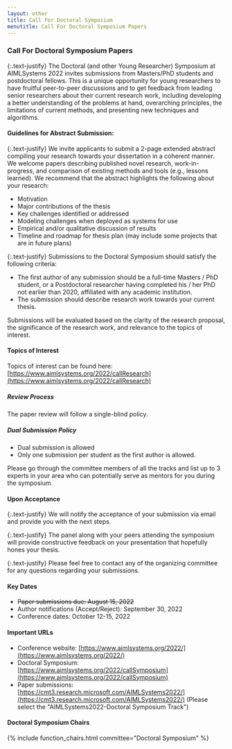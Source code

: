 ```yaml
---
layout: other
title: Call For Doctoral Symposium
menutitle: Call For Doctoral Symposium Papers
---
```


### Call For Doctoral Symposium Papers
{:.text-justify}
The Doctoral (and other Young Researcher) Symposium at AIMLSystems 2022 invites submissions from Masters/PhD students and postdoctoral fellows. This is a unique opportunity for young researchers to have fruitful peer-to-peer discussions and to get feedback from leading senior researchers about their current research work, including developing a better understanding of the problems at hand, overarching principles, the limitations of current methods, and presenting new techniques and algorithms.

#### Guidelines for Abstract Submission:

{:.text-justify}
We invite applicants to submit a 2-page extended abstract compiling your research towards your dissertation in a coherent manner. We welcome papers describing published novel research, work-in-progress, and comparison of existing methods and tools (e.g., lessons learned). We recommend that the abstract highlights the following about your research:

* Motivation 
* Major contributions of the thesis
* Key challenges identified or addressed
* Modeling challenges when deployed as systems for use
* Empirical and/or qualitative discussion of results
* Timeline and roadmap for thesis plan (may include some projects that are in future plans)

{:.text-justify}
Submissions to the Doctoral Symposium should satisfy the following criteria:

* The first author of any submission should be a full-time Masters / PhD student, or a Postdoctoral researcher having completed his / her PhD not earlier than 2020, affiliated with any academic institution.
* The submission should describe research work towards your current thesis. 

Submissions will be evaluated based on the clarity of the research proposal, the significance of the research work, and relevance to the topics of interest. 


#### Topics of Interest
Topics of interest can be found here: [https://www.aimlsystems.org/2022/callResearch](https://www.aimlsystems.org/2022/callResearch)

##### Review Process
The paper review will follow a single-blind policy.

##### Dual Submission Policy
* Dual submission is allowed
* Only one submission per student as the first author is allowed.

Please go through the committee members of all the tracks and list up to 3 experts in your area who can potentially serve as mentors for you during the symposium.


#### Upon Acceptance
{:.text-justify}
We will notify the acceptance of your submission via email and provide you with the next steps.

{:.text-justify}
The panel along with your peers attending the symposium will provide constructive feedback on your presentation that hopefully hones your thesis.

{:.text-justify}
Please feel free to contact any of the organizing committee for any questions regarding your submissions.


#### Key Dates
* ~~Paper submissions due: August 15, 2022~~
* Author notifications (Accept/Reject): September 30, 2022
* Conference dates: October 12-15, 2022


#### Important URLs
* Conference website: [https://www.aimlsystems.org/2022/](https://www.aimlsystems.org/2022/)
* Doctoral Symposium: [https://www.aimlsystems.org/2022/callSymposium](https://www.aimlsystems.org/2022/callSymposium)
* Paper submissions: [https://cmt3.research.microsoft.com/AIMLSystems2022/](https://cmt3.research.microsoft.com/AIMLSystems2022/) (Please select the "AIMLSystems2022-Doctoral Symposium Track")


#### Doctoral Symposium Chairs
{% include function_chairs.html committee="Doctoral Symposium" %}
